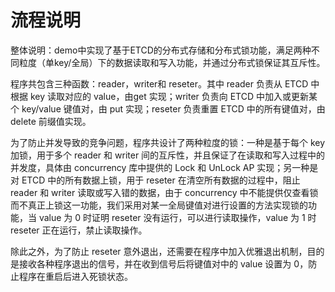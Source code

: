 # 流程说明

整体说明：demo中实现了基于ETCD的分布式存储和分布式锁功能，满足两种不同粒度（单key/全局）下的数据读取和写入功能，并通过分布式锁保证其互斥性。

程序共包含三种函数：reader，writer和 reseter。其中 reader 负责从 ETCD 中根据 key 读取对应的 value，由get 实现；writer 负责向 ETCD 中加入或更新某个 key/value 键值对，由 put 实现；reseter 负责重置 ETCD 中的所有键值对，由 delete 前缀值实现。

为了防止并发导致的竞争问题，程序共设计了两种粒度的锁：一种是基于每个 key 加锁，用于多个 reader 和 writer 间的互斥性，并且保证了在读取和写入过程中的并发度，具体由 concurrency 库中提供的 Lock 和 UnLock AP 实现；另一种是对 ETCD 中的所有数据上锁，用于 reseter 在清空所有数据的过程中，阻止 reader 和 writer 读取或写入错的数据，由于 concurrency  中不能提供仅查看锁而不真正上锁这一功能，我们采用对某一全局键值对进行设置的方法实现锁的功能，当 value 为 0 时证明 reseter 没有运行，可以进行读取操作，value 为 1 时 reseter 正在运行，禁止读取操作。

除此之外，为了防止 reseter 意外退出，还需要在程序中加入优雅退出机制，目的是接收各种程序退出的信号，并在收到信号后将键值对中的 value 设置为 0，防止程序在重启后进入死锁状态。
